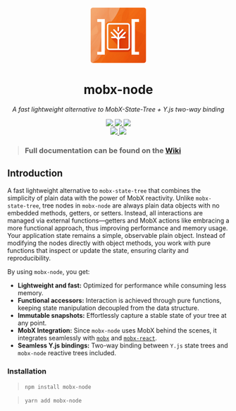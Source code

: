 <p align="center">
  <img src="./logo.png" height="128" />
  <h1 align="center">mobx-node</h1>
</p>
<p align="center">
  <i>A fast lightweight alternative to MobX-State-Tree + Y.js two-way binding</i>
</p>

<p align="center">
  <a aria-label="NPM version" href="https://www.npmjs.com/package/mobx-node">
    <img src="https://img.shields.io/npm/v/mobx-node.svg?style=for-the-badge&logo=npm&labelColor=333" />
  </a>
  <a aria-label="License" href="./LICENSE">
    <img src="https://img.shields.io/npm/l/mobx-node.svg?style=for-the-badge&labelColor=333" />
  </a>
  <a aria-label="Types" href="./packages/lib/tsconfig.json">
    <img src="https://img.shields.io/npm/types/mobx-node.svg?style=for-the-badge&logo=typescript&labelColor=333" />
  </a>
  <br />
  <a aria-label="CI" href="https://github.com/xaviergonz/mobx-node/actions/workflows/main.yml">
    <img src="https://img.shields.io/github/actions/workflow/status/xaviergonz/mobx-node/main.yml?branch=master&label=CI&logo=github&style=for-the-badge&labelColor=333" />
  </a>
  <a aria-label="Codecov" href="https://codecov.io/gh/xaviergonz/mobx-node">
    <img src="https://img.shields.io/codecov/c/github/xaviergonz/mobx-node?token=6MLRFUBK8V&label=codecov&logo=codecov&style=for-the-badge&labelColor=333" />
  </a>
</p>

> ### Full documentation can be found on the [Wiki](https://github.com/xaviergonz/mobx-node/wiki/Introduction)

## Introduction

A fast lightweight alternative to `mobx-state-tree` that combines the simplicity of plain data with the power of MobX reactivity. Unlike `mobx-state-tree`, tree nodes in `mobx-node` are always plain data objects with no embedded methods, getters, or setters. Instead, all interactions are managed via external functions—getters and MobX actions like embracing a more functional approach, thus improving performance and memory usage. Your application state remains a simple, observable plain object. Instead of modifying the nodes directly with object methods, you work with pure functions that inspect or update the state, ensuring clarity and reproducibility.

By using `mobx-node`, you get:

- **Lightweight and fast:** Optimized for performance while consuming less memory.
- **Functional accessors:** Interaction is achieved through pure functions, keeping state manipulation decoupled from the data structure.
- **Immutable snapshots:** Effortlessly capture a stable state of your tree at any point.
- **MobX Integration:** Since `mobx-node` uses MobX behind the scenes, it integrates seamlessly with [`mobx`](https://mobx.js.org) and [`mobx-react`](https://github.com/mobxjs/mobx-react).
- **Seamless Y.js bindings:** Two-way binding between `Y.js` state trees and `mobx-node` reactive trees included.

### Installation

> `npm install mobx-node`

> `yarn add mobx-node`
